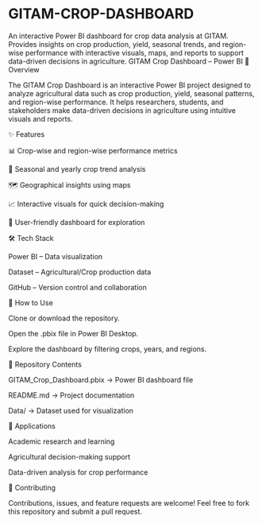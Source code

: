 # GITAM-CROP-DASHBOARD
An interactive Power BI dashboard for crop data analysis at GITAM. Provides insights on crop production, yield, seasonal trends, and region-wise performance with interactive visuals, maps, and reports to support data-driven decisions in agriculture.
GITAM Crop Dashboard – Power BI
📖 Overview

The GITAM Crop Dashboard is an interactive Power BI project designed to analyze agricultural data such as crop production, yield, seasonal patterns, and region-wise performance. It helps researchers, students, and stakeholders make data-driven decisions in agriculture using intuitive visuals and reports.

✨ Features

📊 Crop-wise and region-wise performance metrics

🌾 Seasonal and yearly crop trend analysis

🗺️ Geographical insights using maps

📈 Interactive visuals for quick decision-making

🔎 User-friendly dashboard for exploration

🛠️ Tech Stack

Power BI – Data visualization

Dataset – Agricultural/Crop production data

GitHub – Version control and collaboration

🚀 How to Use

Clone or download the repository.

Open the .pbix file in Power BI Desktop.

Explore the dashboard by filtering crops, years, and regions.

📂 Repository Contents

GITAM_Crop_Dashboard.pbix → Power BI dashboard file

README.md → Project documentation

Data/ → Dataset used for visualization

📌 Applications

Academic research and learning

Agricultural decision-making support

Data-driven analysis for crop performance

🤝 Contributing

Contributions, issues, and feature requests are welcome!
Feel free to fork this repository and submit a pull request.
